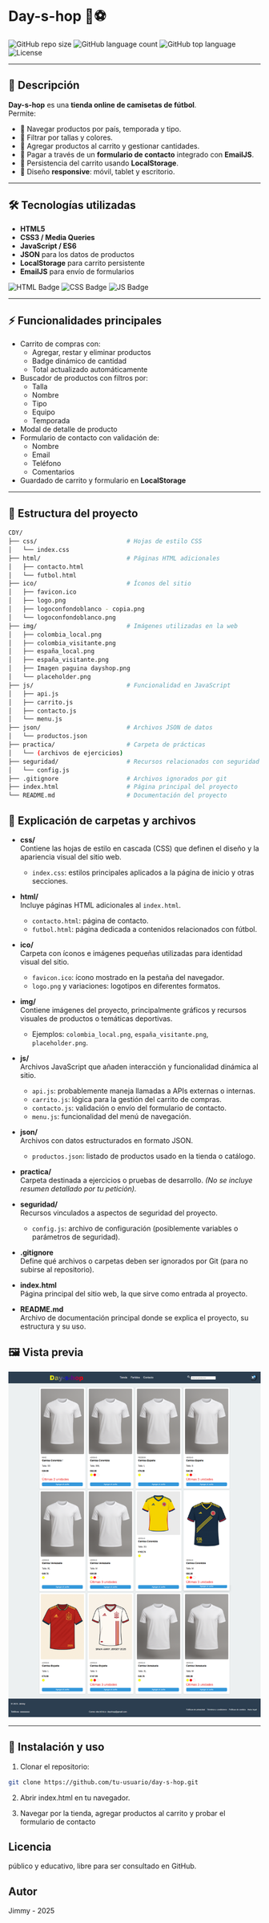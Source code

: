 # Day-s-hop 🛒⚽

![GitHub repo size](https://img.shields.io/github/repo-size/tu-usuario/day-s-hop?style=for-the-badge)
![GitHub language count](https://img.shields.io/github/languages/count/tu-usuario/day-s-hop?style=for-the-badge)
![GitHub top language](https://img.shields.io/github/languages/top/tu-usuario/day-s-hop?style=for-the-badge)
![License](https://img.shields.io/github/license/tu-usuario/day-s-hop?style=for-the-badge)

---

## 🌟 Descripción

**Day-s-hop** es una **tienda online de camisetas de fútbol**.  
Permite:

- 🔹 Navegar productos por país, temporada y tipo.  
- 🔹 Filtrar por tallas y colores.  
- 🔹 Agregar productos al carrito y gestionar cantidades.  
- 🔹 Pagar a través de un **formulario de contacto** integrado con **EmailJS**.  
- 🔹 Persistencia del carrito usando **LocalStorage**.  
- 🔹 Diseño **responsive**: móvil, tablet y escritorio.

---

## 🛠 Tecnologías utilizadas

- **HTML5**  
- **CSS3 / Media Queries**  
- **JavaScript / ES6**  
- **JSON** para los datos de productos  
- **LocalStorage** para carrito persistente  
- **EmailJS** para envío de formularios  

![HTML Badge](https://img.shields.io/badge/HTML5-E34F26?style=for-the-badge&logo=html5&logoColor=white)
![CSS Badge](https://img.shields.io/badge/CSS3-1572B6?style=for-the-badge&logo=css3&logoColor=white)
![JS Badge](https://img.shields.io/badge/JavaScript-F7DF1E?style=for-the-badge&logo=javascript&logoColor=black)

---

## ⚡ Funcionalidades principales

- Carrito de compras con:
  - Agregar, restar y eliminar productos  
  - Badge dinámico de cantidad  
  - Total actualizado automáticamente  
- Buscador de productos con filtros por:
  - Talla  
  - Nombre  
  - Tipo  
  - Equipo  
  - Temporada  
- Modal de detalle de producto  
- Formulario de contacto con validación de:
  - Nombre  
  - Email  
  - Teléfono  
  - Comentarios  
- Guardado de carrito y formulario en **LocalStorage**

---
## 📂 Estructura del proyecto

```bash
CDY/
├── css/                         # Hojas de estilo CSS
│   └── index.css
├── html/                        # Páginas HTML adicionales
│   ├── contacto.html
│   └── futbol.html
├── ico/                         # Íconos del sitio
│   ├── favicon.ico
│   ├── logo.png
│   ├── logoconfondoblanco - copia.png
│   └── logoconfondoblanco.png
├── img/                         # Imágenes utilizadas en la web
│   ├── colombia_local.png
│   ├── colombia_visitante.png
│   ├── españa_local.png
│   ├── españa_visitante.png
│   ├── Imagen paguina dayshop.png
│   └── placeholder.png
├── js/                          # Funcionalidad en JavaScript
│   ├── api.js
│   ├── carrito.js
│   ├── contacto.js
│   └── menu.js
├── json/                        # Archivos JSON de datos
│   └── productos.json
├── practica/                    # Carpeta de prácticas
│   └── (archivos de ejercicios)
├── seguridad/                   # Recursos relacionados con seguridad
│   └── config.js
├── .gitignore                   # Archivos ignorados por git
├── index.html                   # Página principal del proyecto
└── README.md                    # Documentación del proyecto

```

## 📖 Explicación de carpetas y archivos

- **css/**  
  Contiene las hojas de estilo en cascada (CSS) que definen el diseño y la apariencia visual del sitio web.  
  - `index.css`: estilos principales aplicados a la página de inicio y otras secciones.

- **html/**  
  Incluye páginas HTML adicionales al `index.html`.  
  - `contacto.html`: página de contacto.  
  - `futbol.html`: página dedicada a contenidos relacionados con fútbol.

- **ico/**  
  Carpeta con íconos e imágenes pequeñas utilizadas para identidad visual del sitio.  
  - `favicon.ico`: ícono mostrado en la pestaña del navegador.  
  - `logo.png` y variaciones: logotipos en diferentes formatos.

- **img/**  
  Contiene imágenes del proyecto, principalmente gráficos y recursos visuales de productos o temáticas deportivas.  
  - Ejemplos: `colombia_local.png`, `españa_visitante.png`, `placeholder.png`.

- **js/**  
  Archivos JavaScript que añaden interacción y funcionalidad dinámica al sitio.  
  - `api.js`: probablemente maneja llamadas a APIs externas o internas.  
  - `carrito.js`: lógica para la gestión del carrito de compras.  
  - `contacto.js`: validación o envío del formulario de contacto.  
  - `menu.js`: funcionalidad del menú de navegación.

- **json/**  
  Archivos con datos estructurados en formato JSON.  
  - `productos.json`: listado de productos usado en la tienda o catálogo.

- **practica/**  
  Carpeta destinada a ejercicios o pruebas de desarrollo. *(No se incluye resumen detallado por tu petición).*

- **seguridad/**  
  Recursos vinculados a aspectos de seguridad del proyecto.  
  - `config.js`: archivo de configuración (posiblemente variables o parámetros de seguridad).

- **.gitignore**  
  Define qué archivos o carpetas deben ser ignorados por Git (para no subirse al repositorio).

- **index.html**  
  Página principal del sitio web, la que sirve como entrada al proyecto.

- **README.md**  
  Archivo de documentación principal donde se explica el proyecto, su estructura y su uso.


## 🖼 Vista previa

![Vista previa de la tienda](img/Imagen%20paguina%20dayshop.kesug.com%2001.png)
 <!-- Reemplaza con tu ruta de imagen -->

---
## 🚀 Instalación y uso

1. Clonar el repositorio:

```bash
git clone https://github.com/tu-usuario/day-s-hop.git
```
2. Abrir index.html en tu navegador.

3. Navegar por la tienda, agregar productos al carrito y probar el formulario de contacto

## Licencia

público y educativo, libre para ser consultado en GitHub.

## Autor

Jimmy - 2025 





